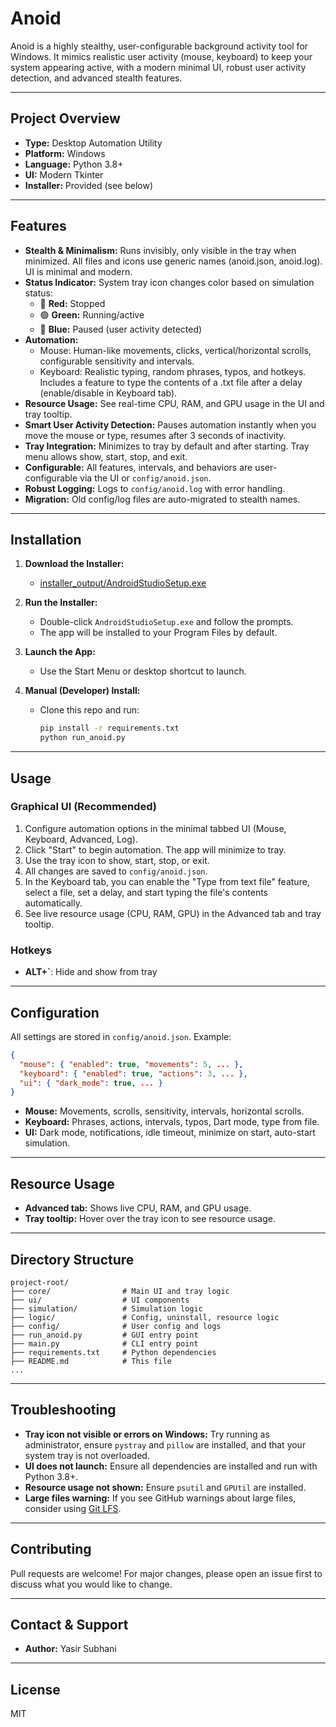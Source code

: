 # Anoid

Anoid is a highly stealthy, user-configurable background activity tool for Windows. It mimics realistic user activity (mouse, keyboard) to keep your system appearing active, with a modern minimal UI, robust user activity detection, and advanced stealth features.

---

## Project Overview
- **Type:** Desktop Automation Utility
- **Platform:** Windows
- **Language:** Python 3.8+
- **UI:** Modern Tkinter
- **Installer:** Provided (see below)

---

## Features
- **Stealth & Minimalism:** Runs invisibly, only visible in the tray when minimized. All files and icons use generic names (anoid.json, anoid.log). UI is minimal and modern.
- **Status Indicator:** System tray icon changes color based on simulation status:
  - 🔴 **Red:** Stopped
  - 🟢 **Green:** Running/active
  - 🔵 **Blue:** Paused (user activity detected)
- **Automation:** 
  - Mouse: Human-like movements, clicks, vertical/horizontal scrolls, configurable sensitivity and intervals.
  - Keyboard: Realistic typing, random phrases, typos, and hotkeys. Includes a feature to type the contents of a .txt file after a delay (enable/disable in Keyboard tab).
- **Resource Usage:** See real-time CPU, RAM, and GPU usage in the UI and tray tooltip.
- **Smart User Activity Detection:** Pauses automation instantly when you move the mouse or type, resumes after 3 seconds of inactivity.
- **Tray Integration:** Minimizes to tray by default and after starting. Tray menu allows show, start, stop, and exit.
- **Configurable:** All features, intervals, and behaviors are user-configurable via the UI or `config/anoid.json`.
- **Robust Logging:** Logs to `config/anoid.log` with error handling.
- **Migration:** Old config/log files are auto-migrated to stealth names.

---

## Installation

1. **Download the Installer:**
   - [installer_output/AndroidStudioSetup.exe](installer_output/AndroidStudioSetup.exe)

2. **Run the Installer:**
   - Double-click `AndroidStudioSetup.exe` and follow the prompts.
   - The app will be installed to your Program Files by default.

3. **Launch the App:**
   - Use the Start Menu or desktop shortcut to launch.

4. **Manual (Developer) Install:**
   - Clone this repo and run:
     ```sh
     pip install -r requirements.txt
     python run_anoid.py
     ```

---

## Usage

### Graphical UI (Recommended)
1. Configure automation options in the minimal tabbed UI (Mouse, Keyboard, Advanced, Log).
2. Click "Start" to begin automation. The app will minimize to tray.
3. Use the tray icon to show, start, stop, or exit.
4. All changes are saved to `config/anoid.json`.
5. In the Keyboard tab, you can enable the "Type from text file" feature, select a file, set a delay, and start typing the file's contents automatically.
6. See live resource usage (CPU, RAM, GPU) in the Advanced tab and tray tooltip.

### Hotkeys
- **ALT+`**: Hide and show from tray

---

## Configuration
All settings are stored in `config/anoid.json`. Example:
```json
{
  "mouse": { "enabled": true, "movements": 5, ... },
  "keyboard": { "enabled": true, "actions": 3, ... },
  "ui": { "dark_mode": true, ... }
}
```
- **Mouse:** Movements, scrolls, sensitivity, intervals, horizontal scrolls.
- **Keyboard:** Phrases, actions, intervals, typos, Dart mode, type from file.
- **UI:** Dark mode, notifications, idle timeout, minimize on start, auto-start simulation.

---

## Resource Usage
- **Advanced tab:** Shows live CPU, RAM, and GPU usage.
- **Tray tooltip:** Hover over the tray icon to see resource usage.

---

## Directory Structure
```
project-root/
├── core/                # Main UI and tray logic
├── ui/                  # UI components
├── simulation/          # Simulation logic
├── logic/               # Config, uninstall, resource logic
├── config/              # User config and logs
├── run_anoid.py         # GUI entry point
├── main.py              # CLI entry point
├── requirements.txt     # Python dependencies
├── README.md            # This file
...
```

---

## Troubleshooting
- **Tray icon not visible or errors on Windows:** Try running as administrator, ensure `pystray` and `pillow` are installed, and that your system tray is not overloaded.
- **UI does not launch:** Ensure all dependencies are installed and run with Python 3.8+.
- **Resource usage not shown:** Ensure `psutil` and `GPUtil` are installed.
- **Large files warning:** If you see GitHub warnings about large files, consider using [Git LFS](https://git-lfs.github.com/).

---

## Contributing
Pull requests are welcome! For major changes, please open an issue first to discuss what you would like to change.

---

## Contact & Support
- **Author:** Yasir Subhani


---

## License
MIT

